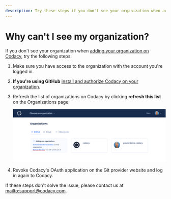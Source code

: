 ```yaml
---
description: Try these steps if you don't see your organization when adding your organization on Codacy.
---
```


# Why can't I see my organization?

If you don't see your organization when [adding your organization on Codacy](../../organizations/what-are-synced-organizations.md#adding-an-organization), try the following steps:

1.  Make sure you have access to the organization with the account you're logged in.

1.  **If you're using GitHub** [install and authorize Codacy on your organization](https://github.com/apps/codacy-production/installations/new).

1.  Refresh the list of organizations on Codacy by clicking **refresh this list** on the Organizations page:

    ![Refresh the list of organizations](images/organization-refresh-list.png)

1.  Revoke Codacy's OAuth application on the Git provider website and log in again to Codacy.

If these steps don't solve the issue, please contact us at <mailto:support@codacy.com>.
